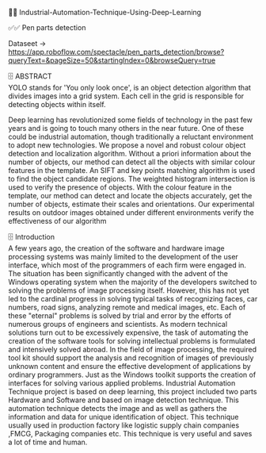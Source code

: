 📌📌 Industrial-Automation-Technique-Using-Deep-Learning

✅✅ Pen parts detection

Dataseet -> https://app.roboflow.com/spectacle/pen_parts_detection/browse?queryText=&pageSize=50&startingIndex=0&browseQuery=true

🗄️ ABSTRACT     
YOLO stands  for 'You only look once', is an object detection algorithm that divides images into a grid system. Each cell in the grid is responsible for detecting objects within itself. 
 
Deep learning has revolutionized some fields of technology in the past few years and is going to touch many others in the near future. One of these could be industrial automation, though traditionally a reluctant environment to adopt new technologies. We propose a novel and robust colour object detection and localization algorithm. Without a priori information about the number of objects, our method can detect all the objects with similar colour features in the template. An SIFT and key points matching algorithm is used to find the object candidate regions. The weighted histogram intersection is used to verify the presence of objects. With the colour feature in the template, our method can detect and locate the objects accurately, get the number of objects, estimate their scales and orientations. Our experimental results on outdoor images obtained under different environments verify the effectiveness of our algorithm


🗄️ Introduction  
  A few years ago, the creation of the software and hardware image processing systems was mainly limited to the development of the user interface, which most of the programmers of each firm were engaged in. The situation has been significantly changed with the advent of the Windows operating system when the majority of the developers switched to solving the problems of image processing itself. However, this has not yet led to the cardinal progress in solving typical tasks of recognizing faces, car numbers, road signs, analyzing remote and medical images, etc. Each of these "eternal" problems is solved by trial and error by the efforts of numerous groups of engineers and scientists. As modern technical solutions turn out to be excessively expensive, the task of automating the creation of the software tools for solving intellectual problems is formulated and intensively solved abroad. In the field of image processing, the required tool kit should support the analysis and recognition of images of previously unknown content and ensure the effective development of applications by ordinary programmers. Just as the Windows toolkit supports the creation of interfaces for solving various applied problems. 
Industrial Automation Technique project is based on deep learning, this project included two parts Hardware and Software and based on image detection technique. This automation technique detects the image and as well as gathers the information and data for unique identification of object. This technique usually used in production factory like logistic supply chain companies ,FMCG, Packaging companies etc. This technique is very useful and saves a lot of time and human.

 
